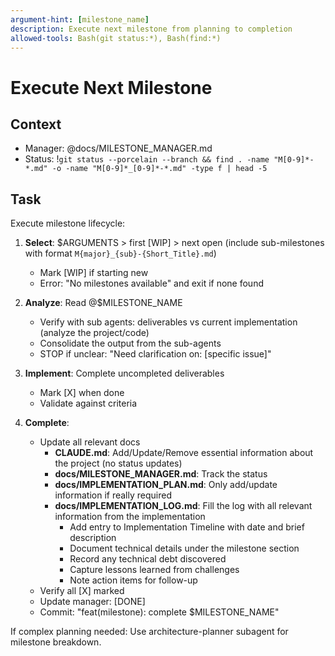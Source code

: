 ```yaml
---
argument-hint: [milestone_name]
description: Execute next milestone from planning to completion
allowed-tools: Bash(git status:*), Bash(find:*)
---
```


# Execute Next Milestone

## Context
- Manager: @docs/MILESTONE_MANAGER.md
- Status: !`git status --porcelain --branch && find . -name "M[0-9]*-*.md" -o -name "M[0-9]*_[0-9]*-*.md" -type f | head -5`

## Task
Execute milestone lifecycle:

1. **Select**: $ARGUMENTS > first [WIP] > next open (include sub-milestones with format `M{major}_{sub}-{Short_Title}.md`)
   - Mark [WIP] if starting new
   - Error: "No milestones available" and exit if none found

2. **Analyze**: Read @$MILESTONE_NAME
   - Verify with sub agents: deliverables vs current implementation (analyze the project/code)
   - Consolidate the output from the sub-agents
   - STOP if unclear: "Need clarification on: [specific issue]"

3. **Implement**: Complete uncompleted deliverables
   - Mark [X] when done
   - Validate against criteria

4. **Complete**: 
   - Update all relevant docs
      - **CLAUDE.md**: Add/Update/Remove essential information about the project (no status updates)
      - **docs/MILESTONE_MANAGER.md**: Track the status
      - **docs/IMPLEMENTATION_PLAN.md**: Only add/update information if really required
      - **docs/IMPLEMENTATION_LOG.md**: Fill the log with all relevant information from the implementation
         - Add entry to Implementation Timeline with date and brief description
         - Document technical details under the milestone section
         - Record any technical debt discovered
         - Capture lessons learned from challenges
         - Note action items for follow-up
   - Verify all [X] marked
   - Update manager: [DONE]
   - Commit: "feat(milestone): complete $MILESTONE_NAME"

If complex planning needed: Use architecture-planner subagent for milestone breakdown.
